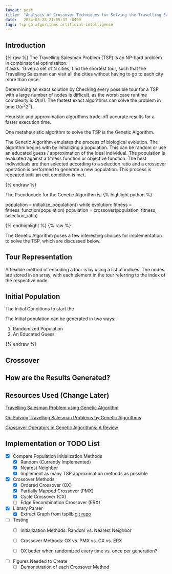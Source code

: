 ```yaml
---
layout: post
title:  "Analysis of Crossover Techniques for Solving the Travelling Salesman Problem using a Genetic Algorithm"
date:   2024-05-28 21:55:37 -0400
tags: tsp ga algorithms artificial-intelligence
---
```

## Introduction 

{% raw %}
The Travelling Salesman Problem (TSP) is an NP-hard problem in
combinatorial optimizaiton. \
It asks: 'Given a set of N cities, find the shortest tour, such that
the Travelling Salesman can visit all the cities without having to go to
each city more than once.'

Determining an exact solution by Checking every possible tour for a TSP
with a large number of nodes is difficult, as the worst-case runtime
complexity is $O(n!)$. The fastest exact algorithms can solve the problem
in time $O(n^2 2^n)$.

Heuristic and approximation algorithms trade-off accurate results for a
faster execution time.

One metaheuristic algorithm to solve the TSP is the Genetic Algorithm.

The Genetic Algorithm emulates the process of biological evolution.
The algorithm begins with by initializing a population. This can be random
or use an educated guess / approximation of the ideal individual.
The population is evaluated against a fitness function or objective function.
The best indivviduals are then selected according to a selection ratio and
a crossover operation is performed to generate a new population.
This process is repeated until an exit condition is met.

{% endraw %}

The Pseudocode for the Genetic Algorithm is:
{% highlight python %}

population = initialize_population()
while evolution:
    fitness = fitness_function(population)
    population = crossover(population, fitness, selection_ratio)

{% endhighlight %}
{% raw %}

The Genetic Algorithm poses a few interesting choices for implementation
to solve the TSP, which are discussed below.

## Tour Representation

A flexible method of encoding a tour is by using a list of indices.
The nodes are stored in an array, with each element in the tour referring
to the index of the respective node.

## Initial Population

The Initial Conditions to start the 

The Initial population can be generated in two ways:

1. Randomized Population
2. An Educated Guess


{% endraw %}

## Crossover


## How are the Results Generated?
 

## Resources Used (Change Later)

[Travelling Salesman Problem using Genetic Algorithm](https://d1wqtxts1xzle7.cloudfront.net/81272325/dristi1007-libre.pdf?1645595806=&response-content-disposition=inline%3B+filename%3DTravelling_Salesman_Problem_using_Geneti.pdf&Expires=1716577616&Signature=C64weczGe7DLh4W2bKYN~0TkYIr0mJbDkr7lwzd7cPYhnsNIxsn2IRJyqhVOSZv4L-JCBaOjghiztfsWg~Cmdbif1eSDrtugrDnZdJ6X40IFlt2LZCZUtFlQiYTX2iP6yNxdyhdFpKqCN72jrNysvrmAEGf3RWmp-ehc9oYvXj8Lpp73dXwLgI9oOp1esBV6uGoPsryOLgfF5gSPwPlohF7-MUncykz2fOVnchRkHHXR3pBX4Kmv1DSn85BewCtnAjQyJ8HZYEoJdH1va0ZMwIaIVpwilLpIcmRFYxR868-iCqJebE8fLGtZlFAWzVz8-hwgfA7Dz1MGCfyTfnTZKw__&Key-Pair-Id=APKAJLOHF5GGSLRBV4ZA)

[On Solving Travelling Salesman Problems by Genetic Algorithms](https://link.springer.com/chapter/10.1007/BFb0029743)

[Crossover Operators in Genetic Algorithms: A Review](https://www.researchgate.net/profile/Padmavathi-Kora-2/publication/315175882_Crossover_Operators_in_Genetic_Algorithms_A_Review/links/59c6105d458515548f2f3b5f/Crossover-Operators-in-Genetic-Algorithms-A-Review.pdf)

## Implementation or TODO List

- [x] Compare Population Initialization Methods
  - [x] Random (Currently Implemented)
  - [x] Nearest Neighbor
  - [x] Implement as many TSP approximation methods as possible

- [x] Crossover Methods
  - [x] Ordered Crossover (OX)
  - [x] Partially Mapped Crossover (PMX)
  - [x] Cycle Crossover (CX)
  - [ ] Edge Recombination Crossover (ERX)

- [x] Library Parser
  - [x] Extract Graph from tsplib [git repo](https://github.com/mastqe/tsplib.git)

- [ ] Testing
  - [ ] Initialization Methods: Random vs. Nearest Neighbor
  - [ ] Crossover Methods: OX vs. PMX vs. CX vs. ERX
  - [ ] OX better when randomized every time vs. once per generation?


- [ ] Figures Needed to Create
  - [ ] Demonstration of each Crossover Method

